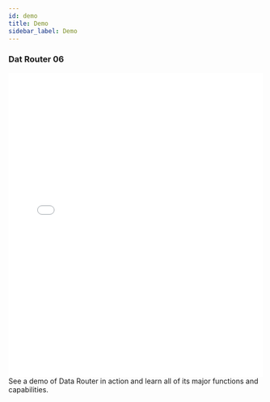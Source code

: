 ```yaml
---
id: demo
title: Demo
sidebar_label: Demo
---
```


### Dat Router 06
<iframe src="//fast.wistia.net/embed/iframe/tezhu442qi?videoFoam=true"
allowtransparency="true" frameborder="0" scrolling="no" class="wistia_embed"
name="wistia_embed" allowfullscreen mozallowfullscreen webkitallowfullscreen
oallowfullscreen msallowfullscreen width="100%" height="600"></iframe>
<script src="//fast.wistia.net/assets/external/iframe-api-v1.js"></script>
<br/>
See a demo of Data Router in action and learn all of its major functions and capabilities.